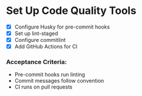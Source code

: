 # Set Up Code Quality Tools

- [x] Configure Husky for pre-commit hooks
- [x] Set up lint-staged
- [x] Configure commitlint
- [x] Add GitHub Actions for CI

### Acceptance Criteria:
- Pre-commit hooks run linting
- Commit messages follow convention
- CI runs on pull requests

